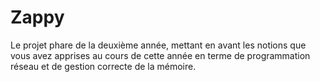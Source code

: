 # Zappy
Le projet phare de la deuxième année, mettant en avant les notions que vous avez apprises au cours de cette année en terme de programmation réseau et de gestion correcte de la mémoire.
